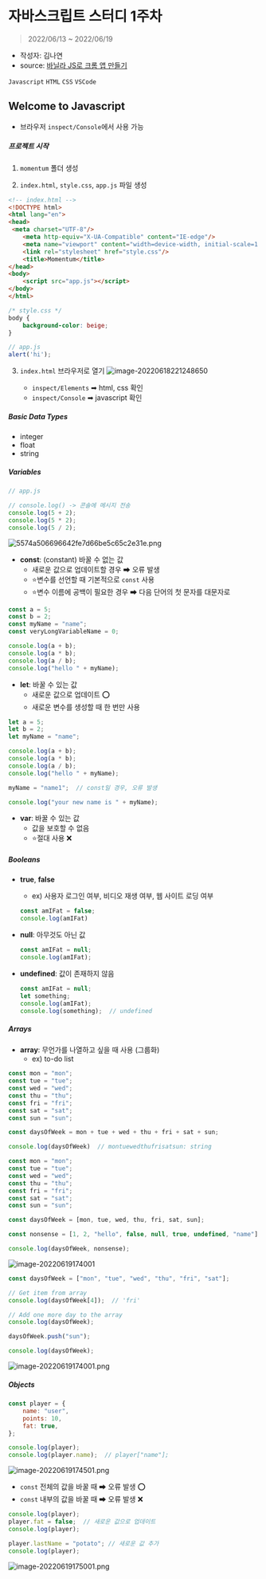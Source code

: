 # 자바스크립트 스터디 1주차

> 2022/06/13 ~ 2022/06/19

- 작성자: 김나연
- source: [바닐라 JS로 크롬 앱 만들기](https://nomadcoders.co/javascript-for-beginners/lobby?utm_source=free_course&utm_campaign=javascript-for-beginners&utm_medium=site)

`Javascript` `HTML` `CSS` `VSCode`



## Welcome to Javascript

- 브라우저 `inspect/Console`에서 사용 가능



##### 프로젝트 시작

1. `momentum` 폴더 생성

2.  `index.html`, `style.css`, `app.js` 파일 생성

   ```html
   <!-- index.html -->
   <!DOCTYPE html>
   <html lang="en">
   <head>
   	<meta charset="UTF-8"/>
       <meta http-equiv="X-UA-Compatible" content="IE-edge"/>
       <meta name="viewport" content="width=device-width, initial-scale=1.0"/>
       <link rel="stylesheet" href="style.css"/>
       <title>Momentum</title>
   </head>    
   <body>
       <script src="app.js"></script>
   </body>    
   </html>
   ```

   ```css
   /* style.css */
   body {
       background-color: beige;
   }
   ```

   ```javascript
   // app.js
   alert('hi');
   ```

3. `index.html` 브라우저로 열기 ![image-20220618221248650](week01.assets/image-20220618221248650.png)
   
   - `inspect/Elements` ➡ html, css 확인
   - `inspect/Console` ➡ javascript 확인 



##### Basic Data Types

- integer
- float
- string



##### Variables

```javascript
// app.js

// console.log() -> 콘솔에 메시지 전송
console.log(5 + 2);
console.log(5 * 2);
console.log(5 / 2);
```

![5574a506696642fe7d66be5c65c2e31e.png](week01.assets/5574a506696642fe7d66be5c65c2e31e.png)

- **const**: (constant) 바꿀 수 없는 값
    - 새로운 값으로 업데이트할 경우 ➡ 오류 발생
    - ⭐변수를 선언할 때 기본적으로 `const` 사용
    - ⭐변수 이름에 공백이 필요한 경우 ➡ 다음 단어의 첫 문자를 대문자로

```javascript
const a = 5;
const b = 2;
const myName = "name";
const veryLongVariableName = 0;

console.log(a + b);
console.log(a * b);
console.log(a / b);
console.log("hello " + myName);
```

- **let**:  바꿀 수 있는 값
    - 새로운 값으로 업데이트 ⭕
    - 새로운 변수를 생성할 때 한 번만 사용


```javascript
let a = 5;
let b = 2;
let myName = "name";

console.log(a + b);
console.log(a * b);
console.log(a / b);
console.log("hello " + myName);

myName = "name1";  // const일 경우, 오류 발생

console.log("your new name is " + myName);
```

- **var**: 바꿀 수 있는 값
    - 값을 보호할 수 없음
    - ⭐절대 사용 ❌
    
    
##### Booleans

- **true**, **false** 
    - ex) 사용자 로그인 여부, 비디오 재생 여부, 웹 사이트 로딩 여부
    
    ```javascript
    const amIFat = false;
    console.log(amIFat)
    ```

- **null**: 아무것도 아닌 값

  ```javascript
  const amIFat = null;
  console.log(amIFat);
  ```

- **undefined**: 값이 존재하지 않음

  ```javascript
  const amIFat = null;
  let something;
  console.log(amIFat);
  console.log(something);  // undefined
  ```



##### Arrays

- **array**: 무언가를 나열하고 싶을 때 사용 (그룹화)
  - ex) to-do list

```javascript
const mon = "mon";
const tue = "tue";
const wed = "wed";
const thu = "thu";
const fri = "fri";
const sat = "sat";
const sun = "sun";

const daysOfWeek = mon + tue + wed + thu + fri + sat + sun;

console.log(daysOfWeek)  // montuewedthufrisatsun: string
```

```javascript
const mon = "mon";
const tue = "tue";
const wed = "wed";
const thu = "thu";
const fri = "fri";
const sat = "sat";
const sun = "sun";

const daysOfWeek = [mon, tue, wed, thu, fri, sat, sun];

const nonsense = [1, 2, "hello", false, null, true, undefined, "name"];

console.log(daysOfWeek, nonsense);
```

![image-20220619174001](week01.assets\image-20220619174001.png)


```javascript
const daysOfWeek = ["mon", "tue", "wed", "thu", "fri", "sat"];

// Get item from array
console.log(daysOfWeek[4]);  // 'fri'

// Add one more day to the array
console.log(daysOfWeek);

daysOfWeek.push("sun");

console.log(daysOfWeek);  
```
![image-20220619174001.png](week01.assets/image-20220619174001.png)



##### Objects

```javascript
const player = {
    name: "user",
    points: 10,
    fat: true,
};

console.log(player);
console.log(player.name);  // player["name"];
```

![image-20220619174501.png](week01.assets/image-20220619174501.png)


- `const` 전체의 값을 바꿀 때 ➡ 오류 발생 ⭕
- `const` 내부의 값을 바꿀 때 ➡ 오류 발생 ❌

```javascript
console.log(player);
player.fat = false;  // 새로운 값으로 업데이트
console.log(player);

player.lastName = "potato"; // 새로운 값 추가
console.log(player);
```

![image-20220619175001.png](week01.assets/image-20220619175001.png)